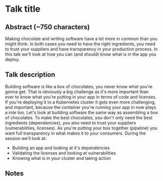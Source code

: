# Talk title #

## Abstract (~750 characters) ##

Making chocolate and writing software have a lot more in common than you might think. In both cases you need to have the right ingredients, you need to trust your suppliers and have transparency in your production process. In this talk we'll look at how you can (and should) know what is in the app you deploy.

## Talk description ##

Building software is like a box of chocolates, you never know what you're gonna get. That is obviously a big challenge as it's more important than ever to know what you're putting in your app in terms of code and licenses. If you're deploying it to a Kubernetes cluster it gets even more challenging, and important, because the container you're running your app in now plays a role too.
Let's look at building software the same way as assembling a box of chocolates. To make the best chocolates, you don't only need the best ingredients (dependencies), you also need to trust your suppliers (vulnerabilities, licenses). As you're putting your box together (pipeline) you want full transparency in what makes it to your consumers. 
During the session we’ll look at:

* Building an app and looking at it's dependencies
* Validating the licenses and looking at vulnerabilities
* Knowing what is in your cluster and taking action

## Notes ##

